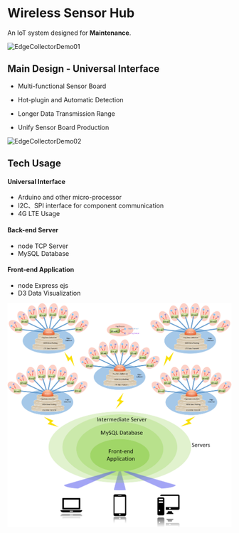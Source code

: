 # Wireless Sensor Hub
An IoT system designed for **Maintenance**.

![EdgeCollectorDemo01](https://github.com/sakuya55688/sakuya55688.github.io/blob/main/GIFs/EdgeCollector.gif?raw=true)

## Main Design - Universal Interface 
- Multi-functional Sensor Board  

- Hot-plugin and Automatic Detection

- Longer Data Transmission Range 

- Unify Sensor Board Production


![EdgeCollectorDemo02](https://github.com/sakuya55688/sakuya55688.github.io/blob/main/images/projectImage/EdgeCollector03.jpg?raw=true)

## Tech Usage
#### Universal Interface
- Arduino and other micro-processor
- I2C、SPI interface for component communication
- 4G LTE Usage

#### Back-end Server 
- node TCP Server
- MySQL Database

#### Front-end Application
- node Express ejs 
- D3 Data Visualization

![EdgeCollectorDemo03](https://github.com/sakuya55688/sakuya55688.github.io/blob/main/images/projectImage/EdgeCollector-Architecture.jpg?raw=true)
